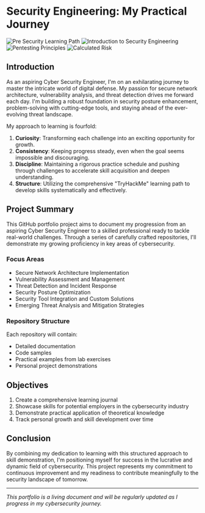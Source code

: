 # Security Engineering: My Practical Journey

![Pre Security Learning Path](https://img.shields.io/badge/Pre_Security_Learning_Path-DC143C?style=for-the-badge&logo=tryhackme&logoColor=white)
![Introduction to Security Engineering](https://img.shields.io/badge/Intro_to_Security_Engineering-1E90FF?style=for-the-badge&logo=tryhackme&logoColor=yellow)
![Pentesting Principles](https://img.shields.io/badge/Pentesting_Principles-4682B4?style=for-the-badge&logo=tryhackme&logoColor=white)
![Calculated Risk](https://img.shields.io/badge/Calculated_Risk-4169E1?style=for-the-badge&logo=tryhackme&logoColor=white)


## Introduction

As an aspiring Cyber Security Engineer, I'm on an exhilarating journey to master the intricate world of digital defense. My passion for secure network architecture, vulnerability analysis, and threat detection drives me forward each day. I'm building a robust foundation in security posture enhancement, problem-solving with cutting-edge tools, and staying ahead of the ever-evolving threat landscape.

My approach to learning is fourfold:

1. **Curiosity**: Transforming each challenge into an exciting opportunity for growth.
2. **Consistency**: Keeping progress steady, even when the goal seems impossible and discouraging.
3. **Discipline**: Maintaining a rigorous practice schedule and pushing through challenges to accelerate skill acquisition and deepen understanding.
4. **Structure**: Utilizing the comprehensive "TryHackMe" learning path to develop skills systematically and effectively.

## Project Summary

This GitHub portfolio project aims to document my progression from an aspiring Cyber Security Engineer to a skilled professional ready to tackle real-world challenges. Through a series of carefully crafted repositories, I'll demonstrate my growing proficiency in key areas of cybersecurity.

### Focus Areas

- Secure Network Architecture Implementation
- Vulnerability Assessment and Management
- Threat Detection and Incident Response
- Security Posture Optimization
- Security Tool Integration and Custom Solutions
- Emerging Threat Analysis and Mitigation Strategies

### Repository Structure

Each repository will contain:

- Detailed documentation
- Code samples
- Practical examples from lab exercises
- Personal project demonstrations

## Objectives

1. Create a comprehensive learning journal
2. Showcase skills for potential employers in the cybersecurity industry
3. Demonstrate practical application of theoretical knowledge
4. Track personal growth and skill development over time

## Conclusion

By combining my dedication to learning with this structured approach to skill demonstration, I'm positioning myself for success in the lucrative and dynamic field of cybersecurity. This project represents my commitment to continuous improvement and my readiness to contribute meaningfully to the security landscape of tomorrow.

---

*This portfolio is a living document and will be regularly updated as I progress in my cybersecurity journey.*

